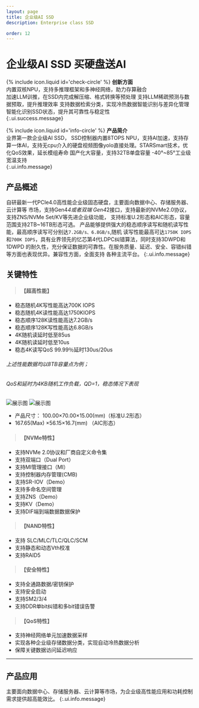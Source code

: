 ```yaml
---
layout: page
title: 企业级AI SSD
description: Enterprise class SSD

order: 12
---
```


# 企业级AI SSD 买硬盘送AI

<span>{% include icon.liquid id='check-circle' %} <b>创新方面</b></span><br> 内置双核NPU，支持多推理框架和多神经网络，助力存算融合<br>加速LLM训推，在SSD内完成解压缩、格式转换等预处理
支持LLM稀疏预测与数据预取，提升推理效率
支持数据检索分类，实现冷热数据智能识别与差异化管理
智能化识别SSD状态，提升其可靠性与稳定性<br>
{:.ui.success.message}

<span>{% include icon.liquid id='info-circle' %} <b>产品简介</b></span><br> 业界第一款企业级AI SSD， SSD控制器内置8TOPS NPU，支持AI加速，支持存算一体AI，支持无cpu介入的硬盘视频图像yolo直接处理。STARSmart技术，优化QoS效果，延长模组寿命 国产化大容量，支持32TB单盘容量 -40°~85°工业级宽温支持<br>
{:.ui.info.message}


## 产品概述<br>

自研最新一代PCIe4.0高性能企业级固态硬盘，主要面向数据中心、存储服务器、云计算等 市场，支持Gen4*4或者双端 Gen4*2接口，支持最新的NVMe2.0协议，支持ZNS/NVMe Set/KV等先进企业级功能， 支持标准U.2形态和AIC形态，容量范围支持2TB~16TB形态可选。 产品能够提供强大的稳态顺序读写和随机读写性能，最高顺序读写可分别达`7.2GB/s、6.8GB/s`,随机 读写性能最高可达`1750K IOPS`和`700K IOPS`，具有业界领先的忆芯第4代LDPC纠错算法，同时支持3DWPD和1DWPD 的耐久性，充分保证数据的可靠性。在服务质量、延迟、安全、容错纠错等方面也表现优异。兼容性方面，全面支持 各种主流平台。
{:.ui.info.message}

## 关键特性<br>

> #### 【超高性能】

- 稳态随机4K写性能高达700K IOPS
- 稳态随机4K读性能高达1750KIOPS
- 稳态顺序128K读性能高达7.2GB/s
- 稳态顺序128K写性能高达6.8GB/s
- 4K随机读延时低至85us
- 4K随机读延时低至10us
- 稳态4K读写QoS 99.99％延时130us/20us

###### 上述性能数据均以8TB容量点为例；<br>
###### QoS和延时为4KB随机工作负载，QD=1，稳态情况下表现

<img src="Picture.png " alt="展示图" style="max-width: 100%; height: auto;"> <img src="0.png" alt="展示图" style="max-width: 100%; height: auto;">

- 产品尺寸： 100.00×70.00×15.00(mm)（标准U.2形态）<br>
- 167.65(Max) ×56.15×16.7(mm) （AIC形态）

> #### 【NVMe特性】

- 支持NVMe 2.0协议和厂商自定义命令集
- 支持双端口（Dual Port）
- 支持MI管理接口（MI）
- 支持控制器内存管理(CMB)
- 支持SR-IOV（Demo）
- 支持多命名空间管理
- 支持ZNS（Demo）
- 支持KV（Demo）
- 支持DIF端到端数据数据保护

> #### 【NAND特性】

- 支持 SLC/MLC/TLC/QLC/SCM
- 支持静态和动态Vth校准
- 支持RAID5

> #### 【安全特性】

- 支持全通路数据/密钥保护
- 支持安全启动
- 支持SM2/3/4
- 支持DDR单bit纠错和多bit错误告警

> #### 【QoS特性】

- 支持神经网络单元加速数据采样
- 实现各种企业级存储数据分类，实现自动冷热数据分析
- 保障关键数据访问延迟响应

---

## 产品应用<br>

主要面向数据中心、存储服务器、云计算等市场，为企业级高性能应用和功耗控制需求提供超高能效比。
{:.ui.info.message}
